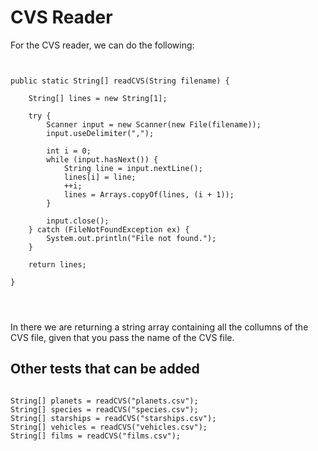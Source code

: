 
# CVS Reader

For the CVS reader, we can do the following:

<pre>
<code> 

public static String[] readCVS(String filename) {

    String[] lines = new String[1];

    try {
        Scanner input = new Scanner(new File(filename));
        input.useDelimiter(",");

        int i = 0;
        while (input.hasNext()) {
            String line = input.nextLine();
            lines[i] = line;
            ++i;
            lines = Arrays.copyOf(lines, (i + 1));
        }

        input.close();
    } catch (FileNotFoundException ex) {
        System.out.println("File not found.");
    }

    return lines;

}
</pre>

</code>

In there we are returning a string array containing all the collumns of the CVS file, given that you pass the name of the CVS file.

## Other tests that can be added
<pre>
<code>
String[] planets = readCVS("planets.csv");
String[] species = readCVS("species.csv");
String[] starships = readCVS("starships.csv");
String[] vehicles = readCVS("vehicles.csv");
String[] films = readCVS("films.csv");
</code>
</pre>
